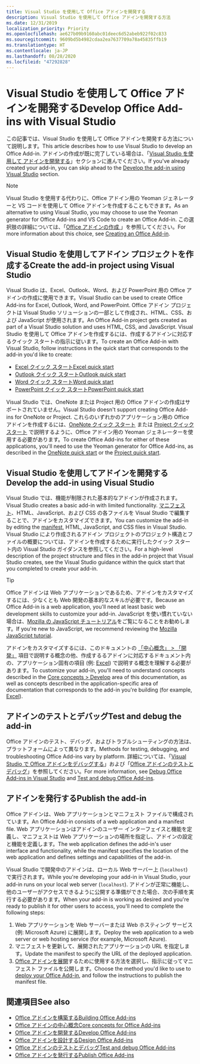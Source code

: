 ```yaml
---
title: Visual Studio を使用して Office アドインを開発する
description: Visual Studio を使用して Office アドインを開発する方法
ms.date: 12/31/2019
localization_priority: Priority
ms.openlocfilehash: ae627b09b9160abc01deec6d52abeb922f02c833
ms.sourcegitcommit: 9609bd5b4982cdaa2ea7637709a78a45835ffb19
ms.translationtype: HT
ms.contentlocale: ja-JP
ms.lasthandoff: 08/28/2020
ms.locfileid: "47292828"
---
```

# <a name="develop-office-add-ins-with-visual-studio"></a><span data-ttu-id="23f5e-103">Visual Studio を使用して Office アドインを開発する</span><span class="sxs-lookup"><span data-stu-id="23f5e-103">Develop Office Add-ins with Visual Studio</span></span>

<span data-ttu-id="23f5e-104">この記事では、Visual Studio を使用して Office アドインを開発する方法について説明します。</span><span class="sxs-lookup"><span data-stu-id="23f5e-104">This article describes how to use Visual Studio to develop an Office Add-in.</span></span> <span data-ttu-id="23f5e-105">アドインの作成が既に完了している場合は、「[Visual Studio を使用して アドインを開発する](#develop-the-add-in-using-visual-studio)」セクションに進んでください。</span><span class="sxs-lookup"><span data-stu-id="23f5e-105">If you've already created your add-in, you can skip ahead to the [Develop the add-in using Visual Studio](#develop-the-add-in-using-visual-studio) section.</span></span>

> [!NOTE]
> <span data-ttu-id="23f5e-106">Visual Studio を使用する代わりに、Office アドイン用の Yeoman ジェネレーターと VS コードを使用して Office アドインを作成することもできます。</span><span class="sxs-lookup"><span data-stu-id="23f5e-106">As an alternative to using Visual Studio, you may choose to use the Yeoman generator for Office Add-ins and VS Code to create an Office Add-in.</span></span> <span data-ttu-id="23f5e-107">この選択肢の詳細については、「[Office アドインの作成 ](../overview/office-add-ins-fundamentals.md#creating-an-office-add-in)」を参照してください。</span><span class="sxs-lookup"><span data-stu-id="23f5e-107">For more information about this choice, see [Creating an Office Add-in](../overview/office-add-ins-fundamentals.md#creating-an-office-add-in).</span></span>

## <a name="create-the-add-in-project-using-visual-studio"></a><span data-ttu-id="23f5e-108">Visual Studio を使用してアドイン プロジェクトを作成する</span><span class="sxs-lookup"><span data-stu-id="23f5e-108">Create the add-in project using Visual Studio</span></span>

<span data-ttu-id="23f5e-109">Visual Studio は、Excel、Outlook、Word、および PowerPoint 用の Office アドインの作成に使用できます。</span><span class="sxs-lookup"><span data-stu-id="23f5e-109">Visual Studio can be used to create Office Add-ins for Excel, Outlook, Word, and PowerPoint.</span></span> <span data-ttu-id="23f5e-110">Office アドイン プロジェクトは Visual Studio ソリューションの一部として作成され、HTML、CSS、および JavaScript が使用されます。</span><span class="sxs-lookup"><span data-stu-id="23f5e-110">An Office Add-in project gets created as part of a Visual Studio solution and uses HTML, CSS, and JavaScript.</span></span> <span data-ttu-id="23f5e-111">Visual Studio を使用して Office アドインを作成するには、作成するアドインに対応するクイック スタートの指示に従います。</span><span class="sxs-lookup"><span data-stu-id="23f5e-111">To create an Office Add-in with Visual Studio, follow instructions in the quick start that corresponds to the add-in you'd like to create:</span></span>

- [<span data-ttu-id="23f5e-112">Excel クイック スタート</span><span class="sxs-lookup"><span data-stu-id="23f5e-112">Excel quick start</span></span>](../quickstarts/excel-quickstart-jquery.md?tabs=visualstudio)
- [<span data-ttu-id="23f5e-113">Outlook クイック スタート</span><span class="sxs-lookup"><span data-stu-id="23f5e-113">Outlook quick start</span></span>](../quickstarts/outlook-quickstart.md?tabs=visualstudio)
- [<span data-ttu-id="23f5e-114">Word クイック スタート</span><span class="sxs-lookup"><span data-stu-id="23f5e-114">Word quick start</span></span>](../quickstarts/word-quickstart.md?tabs=visualstudio)
- [<span data-ttu-id="23f5e-115">PowerPoint クイック スタート</span><span class="sxs-lookup"><span data-stu-id="23f5e-115">PowerPoint quick start</span></span>](../quickstarts/powerpoint-quickstart.md?tabs=visualstudio)

<span data-ttu-id="23f5e-116">Visual Studio では、OneNote または Project 用の Office アドインの作成はサポートされていません。</span><span class="sxs-lookup"><span data-stu-id="23f5e-116">Visual Studio doesn't support creating Office Add-ins for OneNote or Project.</span></span> <span data-ttu-id="23f5e-117">これらのいずれかのアプリケーション用の Office アドインを作成するには、[OneNote クイック スタート](../quickstarts/onenote-quickstart.md) または [Project クイック スタート](../quickstarts/project-quickstart.md) で説明するように、Office アドイン用の Yeoman ジェネレーターを使用する必要があります。</span><span class="sxs-lookup"><span data-stu-id="23f5e-117">To create Office Add-ins for either of these applications, you'll need to use the Yeoman generator for Office Add-ins, as described in the [OneNote quick start](../quickstarts/onenote-quickstart.md) or the [Project quick start](../quickstarts/project-quickstart.md).</span></span>

## <a name="develop-the-add-in-using-visual-studio"></a><span data-ttu-id="23f5e-118">Visual Studio を使用してアドインを開発する</span><span class="sxs-lookup"><span data-stu-id="23f5e-118">Develop the add-in using Visual Studio</span></span>

<span data-ttu-id="23f5e-119">Visual Studio では、機能が制限された基本的なアドインが作成されます。</span><span class="sxs-lookup"><span data-stu-id="23f5e-119">Visual Studio creates a basic add-in with limited functionality.</span></span> <span data-ttu-id="23f5e-120">[マニフェスト](add-in-manifests.md)、HTML、JavaScript、および CSS の各ファイルを Visual Studio で編集することで、アドインをカスタマイズできます。</span><span class="sxs-lookup"><span data-stu-id="23f5e-120">You can customize the add-in by editing the [manifest](add-in-manifests.md), HTML, JavaScript, and CSS files in Visual Studio.</span></span> <span data-ttu-id="23f5e-121">Visual Studio により作成されるアドイン プロジェクトのプロジェクト構造とファイルの概要については、アドインを作成するために実行したクイック スタート内の Visual Studio ガイダンスを参照してください。</span><span class="sxs-lookup"><span data-stu-id="23f5e-121">For a high-level description of the project structure and files in the add-in project that Visual Studio creates, see the Visual Studio guidance within the quick start that you completed to create your add-in.</span></span> 

> [!TIP]
> <span data-ttu-id="23f5e-122">Office アドインは Web アプリケーションであるため、アドインをカスタマイズするには、少なくとも Web 開発の基本的なスキルが必要です。</span><span class="sxs-lookup"><span data-stu-id="23f5e-122">Because an Office Add-in is a web application, you'll need at least basic web development skills to customize your add-in.</span></span> <span data-ttu-id="23f5e-123">JavaScript を使い慣れていない場合は、[Mozilla の JavaScript チュートリアル](https://developer.mozilla.org/docs/Web/JavaScript/Guide/Introduction)をご覧になることをお勧めします。</span><span class="sxs-lookup"><span data-stu-id="23f5e-123">If you're new to JavaScript, we recommend reviewing the [Mozilla JavaScript tutorial](https://developer.mozilla.org/docs/Web/JavaScript/Guide/Introduction).</span></span>

<span data-ttu-id="23f5e-124">アドインをカスタマイズするには、このドキュメントの [「中心概念」 > 「開発」](develop-overview.md) 項目で説明する概念の他、作成するるアドインに対応するドキュメント内の、アプリケーション固有の項目 (例: [Excel](../excel/index.yml)) で説明する概念を理解する必要があります。</span><span class="sxs-lookup"><span data-stu-id="23f5e-124">To customize your add-in, you'll need to understand concepts described in the [Core concepts > Develop](develop-overview.md) area of this documentation, as well as concepts described in the application-specific area of documentation that corresponds to the add-in you're building (for example, [Excel](../excel/index.yml)).</span></span> 

## <a name="test-and-debug-the-add-in"></a><span data-ttu-id="23f5e-125">アドインのテストとデバッグ</span><span class="sxs-lookup"><span data-stu-id="23f5e-125">Test and debug the add-in</span></span>

<span data-ttu-id="23f5e-126">Office アドインのテスト、デバッグ、およびトラブルシューティングの方法は、プラットフォームによって異なります。</span><span class="sxs-lookup"><span data-stu-id="23f5e-126">Methods for testing, debugging, and troubleshooting Office Add-ins vary by platform.</span></span> <span data-ttu-id="23f5e-127">詳細については、「[Visual Studio で Office アドインをデバッグする](debug-office-add-ins-in-visual-studio.md)」および「[Office アドインのテストとデバッグ](../testing/test-debug-office-add-ins.md)」を参照してください。</span><span class="sxs-lookup"><span data-stu-id="23f5e-127">For more information, see [Debug Office Add-ins in Visual Studio](debug-office-add-ins-in-visual-studio.md) and [Test and debug Office Add-ins](../testing/test-debug-office-add-ins.md).</span></span>

## <a name="publish-the-add-in"></a><span data-ttu-id="23f5e-128">アドインを発行する</span><span class="sxs-lookup"><span data-stu-id="23f5e-128">Publish the add-in</span></span>

<span data-ttu-id="23f5e-129">Office アドインは、Web アプリケーションとマニフェスト ファイルで構成されています。</span><span class="sxs-lookup"><span data-stu-id="23f5e-129">An Office Add-in consists of a web application and a manifest file.</span></span> <span data-ttu-id="23f5e-130">Web アプリケーションはアドインのユーザー インターフェイスと機能を定義し、マニフェストは Web アプリケーションの場所を指定し、アドインの設定と機能を定義します。</span><span class="sxs-lookup"><span data-stu-id="23f5e-130">The web application defines the add-in's user interface and functionality, while the manifest specifies the location of the web application and defines settings and capabilities of the add-in.</span></span>

<span data-ttu-id="23f5e-131">Visual Studio で開発中のアドインは、ローカル Web サーバー上 (`localhost`) で実行されます。</span><span class="sxs-lookup"><span data-stu-id="23f5e-131">While you're developing your add-in in Visual Studio, your add-in runs on your local web server (`localhost`).</span></span> <span data-ttu-id="23f5e-132">アドインが正常に機能し、他のユーザーがアクセスできるように公開する準備ができた場合、次の手順を実行する必要があります。</span><span class="sxs-lookup"><span data-stu-id="23f5e-132">When your add-in is working as desired and you're ready to publish it for other users to access, you'll need to complete the following steps:</span></span>

1. <span data-ttu-id="23f5e-133">Web アプリケーションを Web サーバーまたは Web ホスティング サービス (例: Microsoft Azure) に展開します。</span><span class="sxs-lookup"><span data-stu-id="23f5e-133">Deploy the web application to a web server or web hosting service (for example, Microsoft Azure).</span></span>
2. <span data-ttu-id="23f5e-134">マニフェストを更新して、展開されたアプリケーションの URL を指定します。</span><span class="sxs-lookup"><span data-stu-id="23f5e-134">Update the manifest to specify the URL of the deployed application.</span></span> 
3. <span data-ttu-id="23f5e-135">[Office アドインを展開](../publish/publish.md)するために使用する方法を選択し、指示に従ってマニフェスト ファイルを公開します。</span><span class="sxs-lookup"><span data-stu-id="23f5e-135">Choose the method you'd like to use to [deploy your Office Add-in](../publish/publish.md), and follow the instructions to publish the manifest file.</span></span>

## <a name="see-also"></a><span data-ttu-id="23f5e-136">関連項目</span><span class="sxs-lookup"><span data-stu-id="23f5e-136">See also</span></span>

- [<span data-ttu-id="23f5e-137">Office アドインを構築する</span><span class="sxs-lookup"><span data-stu-id="23f5e-137">Building Office Add-ins</span></span>](../overview/office-add-ins-fundamentals.md)
- [<span data-ttu-id="23f5e-138">Office アドインの中心概念</span><span class="sxs-lookup"><span data-stu-id="23f5e-138">Core concepts for Office Add-ins</span></span>](../overview/core-concepts-office-add-ins.md)
- [<span data-ttu-id="23f5e-139">Office アドインを開発する</span><span class="sxs-lookup"><span data-stu-id="23f5e-139">Develop Office Add-ins</span></span>](../develop/develop-overview.md)
- [<span data-ttu-id="23f5e-140">Office アドインを設計する</span><span class="sxs-lookup"><span data-stu-id="23f5e-140">Design Office Add-ins</span></span>](../design/add-in-design.md)
- [<span data-ttu-id="23f5e-141">Office アドインのテストとデバッグ</span><span class="sxs-lookup"><span data-stu-id="23f5e-141">Test and debug Office Add-ins</span></span>](../testing/test-debug-office-add-ins.md)
- [<span data-ttu-id="23f5e-142">Office アドインを発行する</span><span class="sxs-lookup"><span data-stu-id="23f5e-142">Publish Office Add-ins</span></span>](../publish/publish.md)
